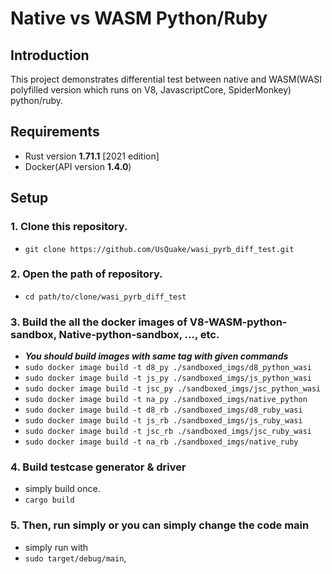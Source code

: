 # Native vs WASM Python/Ruby

 ## Introduction
 
  This project demonstrates differential test between native and WASM(WASI polyfilled version which runs on V8, JavascriptCore, SpiderMonkey) python/ruby.

 ## Requirements
 
 - Rust version **1.71.1** [2021 edition]
 - Docker(API version **1.4.0**)

 ## Setup
 
 ### 1. Clone this repository.
 
 - ```git clone https://github.com/UsQuake/wasi_pyrb_diff_test.git```

 ### 2. Open the path of repository.

 - ```cd path/to/clone/wasi_pyrb_diff_test```

 ### 3. Build the all the docker images of V8-WASM-python-sandbox, Native-python-sandbox, ..., etc.

 - ***You should build images with same tag with given commands***
 - ```sudo docker image build -t d8_py ./sandboxed_imgs/d8_python_wasi```
 - ```sudo docker image build -t js_py ./sandboxed_imgs/js_python_wasi```
 - ```sudo docker image build -t jsc_py ./sandboxed_imgs/jsc_python_wasi```
 - ```sudo docker image build -t na_py ./sandboxed_imgs/native_python```
 - ```sudo docker image build -t d8_rb ./sandboxed_imgs/d8_ruby_wasi```
 - ```sudo docker image build -t js_rb ./sandboxed_imgs/js_ruby_wasi```
 - ```sudo docker image build -t jsc_rb ./sandboxed_imgs/jsc_ruby_wasi```
 - ```sudo docker image build -t na_rb ./sandboxed_imgs/native_ruby```

 ### 4. Build testcase generator & driver
 - simply build once.
 - ```cargo build```

 ### 5. Then, run simply or you can simply change the code main
 
 - simply run with
 - ```sudo target/debug/main```,
